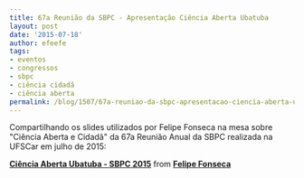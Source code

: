 ```yaml
---
title: 67a Reunião da SBPC - Apresentação Ciência Aberta Ubatuba
layout: post
date: '2015-07-18'
author: efeefe
tags:
- eventos
- congressos
- sbpc
- ciência cidadã
- ciência aberta
permalink: /blog/1507/67a-reuniao-da-sbpc-apresentacao-ciencia-aberta-ubatuba/
---
```



Compartilhando os slides utilizados por Felipe Fonseca na mesa sobre "Ciência Aberta e Cidadã" da 67a Reunião Anual da SBPC realizada na UFSCar em julho de 2015:

 

**[Ciência Aberta Ubatuba - SBPC 2015](http://pt.slideshare.net/felipefonseca/cincia-aberta-ubatuba-sbpc-2015 "Ciência Aberta Ubatuba - SBPC 2015")**  from **[Felipe Fonseca](http://www.slideshare.net/felipefonseca "http://www.slideshare.net/felipefonseca")**